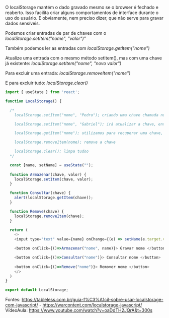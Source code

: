 O localStorage mantém o dado gravado mesmo se o browser é fechado e reaberto. Isso facilita criar alguns comportamentos de interface durante o uso do usuário. E obviamente, nem preciso dizer, que não serve para gravar dados sensíveis.

Podemos criar entradas de par de chaves com o *localStorage.setItem("nome", "valor")"*

Também podemos ler as entradas com *localStorage.getItem("nome")*

Atualize uma entrada com o mesmo método setItem(), mas com uma chave já existente: *localStorage.setItem("nome", "novo valor")*

Para excluir uma entrada: *localStorage.removeItem("nome")*

E para excluir tudo: *localStorage.clear()*

```js
import { useState } from 'react';

function LocalStorage() {

  /*
    localStorage.setItem("nome", "Pedro"); criando uma chave chamada nome, e colocando o valor, que é Pedro

    localStorage.setItem("nome", "Gabriel"); irá atualizar a chave, então de "Pedro", passará a ser "Gabriel"

    localStorage.getItem("nome"); utilizamos para recuperar uma chave, no caso recuperamos a chave nome

    localStorage.removeItem(nome); remove a chave

    localStorage.clear(); limpa tudoo
  */

  const [name, setName] = useState("");
  
  function Armazenar(chave, valor) {
    localStorage.setItem(chave, valor);
  }

  function Consultar(chave) {
    alert(localStorage.getItem(chave));
  }

  function Remove(chave) {
    localStorage.removeItem(chave);
  }

  return (
    <>
    <input type="text" value={name} onChange={(e) => setName(e.target.value)} />

    <button onClick={()=>Armazenar("nome", name)}> Gravar nome </button>

    <button onClick={()=>Consultar("nome")}> Consultar nome </button>
    
    <button onClick={()=>Remove("nome")}> Remover nome </button>
    </>
  )
}

export default LocalStorage;
```

Fontes: https://tableless.com.br/guia-f%C3%A1cil-sobre-usar-localstorage-com-javascript/ - https://warcontent.com/localstorage-javascript/
VídeoAula: https://www.youtube.com/watch?v=oaDdTH2JQrA&t=300s
